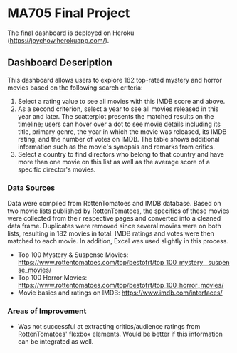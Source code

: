 # MA705 Final Project

The final dashboard is deployed on Heroku (https://joychow.herokuapp.com/).

## Dashboard Description

This dashboard allows users to explore 182 top-rated mystery and horror movies based on the following search criteria: 
1) Select a rating value to see all movies with this IMDB score and above. 
2) As a second criterion, select a year to see all movies released in this year and later. The scatterplot presents the matched results on the timeline; users can hover over a dot to see movie details including its title, primary genre, the year in which the movie was released, its IMDB rating, and the number of votes on IMDB. The table shows additional information such as the movie's synopsis and remarks from critics. 
3) Select a country to find directors who belong to that country and have more than one movie on this list as well as the average score of a specific director's movies. 

### Data Sources

Data were compiled from RottenTomatoes and IMDB database. Based on two movie lists published by RottenTomatoes, the specifics of these movies were collected from their respective pages and converted into a cleaned data frame. Duplicates were removed since several movies were on both lists, resulting in 182 movies in total. IMDB ratings and votes were then matched to each movie. 
In addition, 
Excel was used slightly in this process.

- Top 100 Mystery & Suspense Movies: https://www.rottentomatoes.com/top/bestofrt/top_100_mystery__suspense_movies/
- Top 100 Horror Movies: https://www.rottentomatoes.com/top/bestofrt/top_100_horror_movies/
- Movie basics and ratings on IMDB: https://www.imdb.com/interfaces/

### Areas of Improvement

- Was not successful at extracting critics/audience ratings from RottenTomatoes' flexbox elements. Would be better if this information can be integrated as well.
